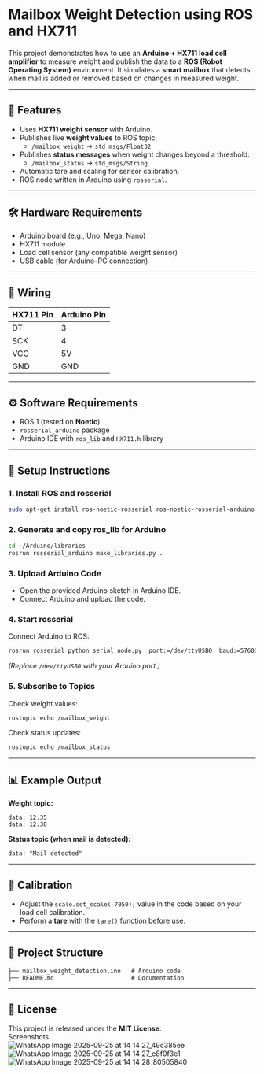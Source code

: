 ﻿# Mailbox Weight Detection using ROS and HX711  

This project demonstrates how to use an **Arduino + HX711 load cell amplifier** to measure weight and publish the data to a **ROS (Robot Operating System)** environment. It simulates a **smart mailbox** that detects when mail is added or removed based on changes in measured weight.  

---

## 📌 Features  
- Uses **HX711 weight sensor** with Arduino.  
- Publishes live **weight values** to ROS topic:  
  - `/mailbox_weight` → `std_msgs/Float32`  
- Publishes **status messages** when weight changes beyond a threshold:  
  - `/mailbox_status` → `std_msgs/String`  
- Automatic tare and scaling for sensor calibration.  
- ROS node written in Arduino using `rosserial`.  

---

## 🛠️ Hardware Requirements  
- Arduino board (e.g., Uno, Mega, Nano)  
- HX711 module  
- Load cell sensor (any compatible weight sensor)  
- USB cable (for Arduino–PC connection)  

---

## 🔌 Wiring  
| HX711 Pin | Arduino Pin |  
|-----------|-------------|  
| DT        | 3           |  
| SCK       | 4           |  
| VCC       | 5V          |  
| GND       | GND         |  

---

## ⚙️ Software Requirements  
- ROS 1 (tested on **Noetic**)  
- `rosserial_arduino` package  
- Arduino IDE with `ros_lib` and `HX711.h` library  

---

## 🚀 Setup Instructions  

### 1. Install ROS and rosserial  
```bash
sudo apt-get install ros-noetic-rosserial ros-noetic-rosserial-arduino
```

### 2. Generate and copy ros_lib for Arduino  
```bash
cd ~/Arduino/libraries
rosrun rosserial_arduino make_libraries.py .
```

### 3. Upload Arduino Code  
- Open the provided Arduino sketch in Arduino IDE.  
- Connect Arduino and upload the code.  

### 4. Start rosserial  
Connect Arduino to ROS:  
```bash
rosrun rosserial_python serial_node.py _port:=/dev/ttyUSB0 _baud:=57600
```

*(Replace `/dev/ttyUSB0` with your Arduino port.)*  

### 5. Subscribe to Topics  
Check weight values:  
```bash
rostopic echo /mailbox_weight
```

Check status updates:  
```bash
rostopic echo /mailbox_status
```

---

## 📊 Example Output  

**Weight topic:**  
```
data: 12.35
data: 12.38
```

**Status topic (when mail is detected):**  
```
data: "Mail detected"
```

---

## 🔧 Calibration  
- Adjust the `scale.set_scale(-7050);` value in the code based on your load cell calibration.  
- Perform a **tare** with the `tare()` function before use.  

---

## 📂 Project Structure  
```
├── mailbox_weight_detection.ino   # Arduino code
├── README.md                      # Documentation
```

---
## 📜 License  
This project is released under the **MIT License**.  
Screenshots:  
![WhatsApp Image 2025-09-25 at 14 14 27_49c385ee](https://github.com/user-attachments/assets/24493b92-7959-42a7-8890-4488eedb0291)
![WhatsApp Image 2025-09-25 at 14 14 27_e8f0f3e1](https://github.com/user-attachments/assets/6db0524f-eb5a-4430-9811-71a473e540ce)
![WhatsApp Image 2025-09-25 at 14 14 28_80505840](https://github.com/user-attachments/assets/a8588ed8-ff7f-42d7-b3cd-1af9ebb55cb9)



